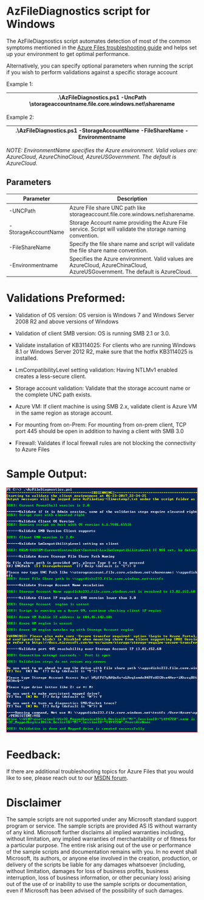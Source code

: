 #  AzFileDiagnostics script for Windows

The AzFileDiagnostics script automates detection of most of the common symptoms mentioned in the [Azure Files troubleshooting guide](https://docs.microsoft.com/azure/storage/files/storage-troubleshoot-windows-file-connection-problems) and helps set up your environment to get optimal performance. 

Alternatively, you can specify optional parameters when running the script if you wish to perform validations against a specific storage account

Example 1:

| .\AzFileDiagnostics.ps1 -UncPath \\storageaccountname.file.core.windows.net\sharename  |
| --- |

 Example 2:

| .\AzFileDiagnostics.ps1 -StorageAccountName <SA name> -FileShareName <share name> -Environmentname <AzureCloud> |
| --- |

_NOTE: EnvironmentName specifies the Azure environment. Valid values are: AzureCloud, AzureChinaCloud, AzureUSGovernment. The default is AzureCloud._

## Parameters

| Parameter | Description |
|-|-|
| -UNCPath | Azure File share UNC path like storageaccount.file.core.windows.net\sharename. |
| -StorageAccountName | Storage Account name providing the Azure File service. Script will validate the storage naming convention. |
| -FileShareName | Specify the file share name and script will validate the file share name convention. |
| -Environmentname | Specifies the Azure environment. Valid values are AzureCloud, AzureChinaCloud, AzureUSGovernment. The default is AzureCloud. |

# Validations Preformed:

- Validation of OS version: OS version is Windows 7 and Windows Server 2008 R2 and above versions of Windows

- Validation of client SMB version: OS is running SMB 2.1 or 3.0.   

- Validate installation of KB3114025: For clients who are running Windows 8.1 or Windows Server 2012 R2, make sure that the hotfix KB3114025 is installed.

- LmCompatibilityLevel setting validation: Having NTLMv1 enabled creates a less-secure client.

- Storage account validation: Validate that the storage account name or the complete UNC path exists.

- Azure VM: If client machine is using SMB 2.x, validate client is Azure VM in the same region as storage account.

- For mounting from on-Prem: For mounting from on-prem client, TCP port 445 should be open in addition to having a client with SMB 3.0

- Firewall: Validates if local firewall rules are not blocking the connectivity to Azure Files

# Sample Output:

  ![](./images/img1.png)

# Feedback:

If there are additional troubleshooting topics for Azure Files that you would like to see, please reach out to our [MSDN forum](http://social.msdn.microsoft.com/Forums/windowsazure/en-US/home?forum=windowsazuredata).

#  Disclaimer

The sample scripts are not supported under any Microsoft standard support program or service. The sample scripts are provided AS IS without warranty of any kind. Microsoft further disclaims all implied warranties including, without limitation, any implied warranties of merchantability or of fitness for a particular purpose. The entire risk arising out of the use or performance of the sample scripts and documentation remains with you. In no event shall Microsoft, its authors, or anyone else involved in the creation, production, or delivery of the scripts be liable for any damages whatsoever (including, without limitation, damages for loss of business profits, business interruption, loss of business information, or other pecuniary loss) arising out of the use of or inability to use the sample scripts or documentation, even if Microsoft has been advised of the possibility of such damages.
